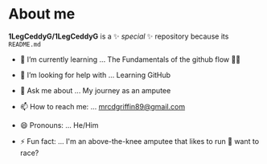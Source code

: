 # About me 


**1LegCeddyG/1LegCeddyG** is a ✨ _special_ ✨ repository because its `README.md`




- 🌱 I’m currently learning ... The Fundamentals of the github flow 🤞🏾
  
- 🤔 I’m looking for help with ... Learning GitHub
- 💬 Ask me about ... My journey as an amputee
- 📫 How to reach me: ... mrcdgriffin89@gmail.com
- 😄 Pronouns: ... He/Him
- ⚡ Fun fact: ... I'm an above-the-knee amputee that likes to run 🦿 want to race?

